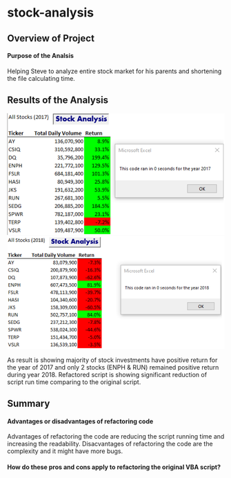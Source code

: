 # stock-analysis

## Overview of Project

#### Purpose of the Analsis
Helping Steve to analyze entire stock market for his parents and shortening the file calculating time.

## Results of the Analysis
![Stock Analysis 2017](https://github.com/emmagao1/stock-analysis/blob/master/Stock%20Analysis%202017.png)
![Stock Analysis 2018](https://github.com/emmagao1/stock-analysis/blob/master/Stock%20Analysis%202018.png)


As result is showing majority of stock investments have positive return for the year of 2017 and only 2 stocks (ENPH & RUN) remained positive return during year 2018. Refactored script is showing significant reduction of script run time comparing to the original script.

## Summary

#### Advantages or disadvantages of refactoring code

Advantages of refactoring the code are reducing the script running time and increasing the readability. 
Disacvantages of refactoring the code are the complexity and it might have more bugs.  

#### How do these pros and cons apply to refactoring the original VBA script?
